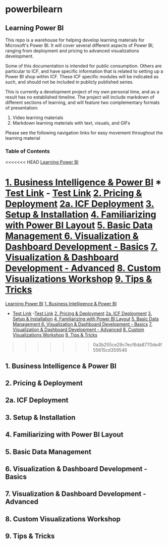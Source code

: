 # powerbilearn

## Learning Power BI
This repo is a warehouse for helping develop learning materials for Microsoft's Power BI. It will cover several different aspects of Power BI, ranging from deployment and pricing to advanced visualizations development.

Some of this documentation is intended for public consumption. Others are particular to ICF, and have specific information that is related to setting up a Power BI shop within ICF. These ICF specific modules will be indicated as such, and should not be included in publicly published series.

This is currently a development project of my own personal time, and as a result has no established timeline. The project will include markdown of different sections of learning, and will feature two complementary formats of presentation:
1. Video learning materials
2. Markdown learning materials with text, visuals, and GIFs

Please see the following navigation links for easy movement throughout the learning material
### Table of Contents
<<<<<<< HEAD
  [Learning Power BI](https://github.com/ErikKBethke/powerbilearn#learning-power-bi)

  [1. Business Intelligence & Power BI](https://github.com/ErikKBethke/powerbilearn#1-business-intelligence--power-bi)
    * [Test Link]()
      - [Test Link]()
  [2. Pricing & Deployment](https://github.com/ErikKBethke/powerbilearn#2-pricing--deployment)
  [2a. ICF Deployment](https://github.com/ErikKBethke/powerbilearn#2a-icf-deployment)
  [3. Setup & Installation](https://github.com/ErikKBethke/powerbilearn#3-setup--installation)
  [4. Familiarizing with Power BI Layout](https://github.com/ErikKBethke/powerbilearn#4-familiarizing-with-power-bi-layout)
  [5. Basic Data Management ](https://github.com/ErikKBethke/powerbilearn#5-basic-data-management)
  [6. Visualization & Dashboard Development - Basics](https://github.com/ErikKBethke/powerbilearn#6-visualization--dashboard-development---basics)
  [7. Visualization & Dashboard Development - Advanced](https://github.com/ErikKBethke/powerbilearn#7-visualization--dashboard-development---advanced)
  [8. Custom Visualizations Workshop](https://github.com/ErikKBethke/powerbilearn#8-custom-visualizations-workshop)
  [9. Tips & Tricks](https://github.com/ErikKBethke/powerbilearn#9-tips--tricks)
=======
[Learning Power BI](https://github.com/ErikKBethke/powerbilearn#learning-power-bi)
[1. Business Intelligence & Power BI](https://github.com/ErikKBethke/powerbilearn#1-business-intelligence--power-bi)
  * [Test Link]()
    -[Test Link]()
[2. Pricing & Deployment](https://github.com/ErikKBethke/powerbilearn#2-pricing--deployment)
[2a. ICF Deployment](https://github.com/ErikKBethke/powerbilearn#2a-icf-deployment)
[3. Setup & Installation](https://github.com/ErikKBethke/powerbilearn#3-setup--installation)
[4. Familiarizing with Power BI Layout](https://github.com/ErikKBethke/powerbilearn#4-familiarizing-with-power-bi-layout)
[5. Basic Data Management ](https://github.com/ErikKBethke/powerbilearn#5-basic-data-management)
[6. Visualization & Dashboard Development - Basics](https://github.com/ErikKBethke/powerbilearn#6-visualization--dashboard-development---basics)
[7. Visualization & Dashboard Development - Advanced](https://github.com/ErikKBethke/powerbilearn#7-visualization--dashboard-development---advanced)
[8. Custom Visualizations Workshop](https://github.com/ErikKBethke/powerbilearn#8-custom-visualizations-workshop)
[9. Tips & Tricks](https://github.com/ErikKBethke/powerbilearn#9-tips--tricks)
>>>>>>> 0a3b255ce29c7ecf6da8770de4f55615cd359546

## 1. Business Intelligence & Power BI


## 2. Pricing & Deployment

## 2a. ICF Deployment

## 3. Setup & Installation

## 4. Familiarizing with Power BI Layout

## 5. Basic Data Management

## 6. Visualization & Dashboard Development - Basics

## 7. Visualization & Dashboard Development - Advanced

## 8. Custom Visualizations Workshop

## 9. Tips & Tricks
